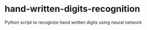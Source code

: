 # hand-written-digits-recognition
Python script to recognize hand written digits using neural network
